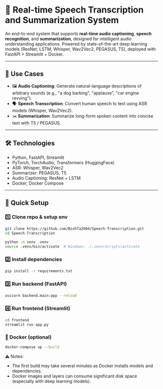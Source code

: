 # 🧠 Real-time Speech Transcription and Summarization System

An end-to-end system that supports **real-time audio captioning**, **speech recognition**, and **summarization**, designed for intelligent audio understanding applications. Powered by state-of-the-art deep learning models (ResNet, LSTM, Whisper, Wav2Vec2, PEGASUS, T5), deployed with FastAPI + Streamlit + Docker.

---

## 🎯 Use Cases
- 🖼️ **Audio Captioning**: Generate natural-language descriptions of arbitrary sounds (e.g., "a dog barking", "applause", "car engine revving").
- 🗣️ **Speech Transcription**: Convert human speech to text using ASR models (Whisper, Wav2Vec2).
- ✂️ **Summarization**: Summarize long-form spoken content into concise text with T5 / PEGASUS.

---

## 🛠️ Technologies
- Python, FastAPI, Streamlit
- PyTorch, TorchAudio, Transformers (HuggingFace)
- ASR: Whisper, Wav2Vec2
- Summarizer: PEGASUS, T5
- Audio Captioning: ResNet + LSTM
- Docker, Docker Compose

---

## 🔧 Quick Setup
### 1️⃣ Clone repo & setup env
```bash
git clone https://github.com/BinhTa2004/Speech-Transcription.git
cd Speech-Transcription

python -m venv .venv
source .venv/bin/activate  # Windows: .\.venv\Scripts\activate
```

### 2️⃣ Install dependencies
```bash
pip install -r requirements.txt
```
### 3️⃣ Run backend (FastAPI)
```bash
uvicorn backend.main:app --reload
```
### 4️⃣ Run frontend (Streamlit)
```bash
cd frontend
streamlit run app.py
```
### 🐳 Docker (optional)
```bash
docker-compose up --build
```
⚠️ Notes:
* The first build may take several minutes as Docker installs models and dependencies.
* Docker images and layers can consume significant disk space (especially with deep learning models).
